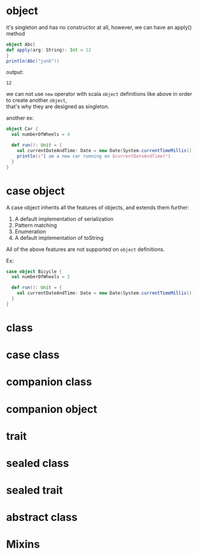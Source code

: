 # object
it's singleton and has no constructor at all, however, we can have an apply() method
```scala
object Abc{
def apply(arg: String): Int = 12
}
println(Abc("junk"))
```
output:
```
12
```
we can not use `new` operator with scala `object` definitions like above in order to create another `object`,  
that's why they are designed as singleton.  

another ex:
```scala
object Car {
  val numberOfWheels = 4

  def run(): Unit = {
    val currentDateAndTime: Date = new Date(System.currentTimeMillis())
    println(s"I am a new car running on $currentDateAndTime!")
  }
}
```

# case object
A case object inherits all the features of objects, and extends them further:  

1. A default implementation of serialization
2. Pattern matching
3. Enumeration
4. A default implementation of toString

All of the above features are not supported on `object` definitions.  

Ex:
```scala
case object Bicycle {
  val numberOfWheels = 2

  def run(): Unit = {
    val currentDateAndTime: Date = new Date(System.currentTimeMillis())
  }
}
```

# class

# case class

# companion class

# companion object

# trait

# sealed class

# sealed trait

# abstract class

# Mixins


